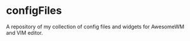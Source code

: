 # configFiles
A repository of my collection of config files and widgets for AwesomeWM and VIM editor.
